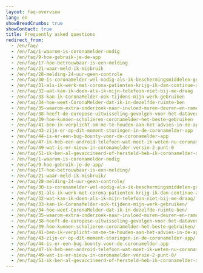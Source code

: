 ```yaml
---
layout: faq-overview
lang: en
showBreadCrumbs: true
showContact: true
title: Frequently asked questions
redirect_from: 
  - /en/faq/
  - /en/faq/1-waarom-is-coronamelder-nodig
  - /en/faq/9-hoe-gebruik-je-de-app
  - /en/faq/17-hoe-betrouwbaar-is-een-melding
  - /en/faq/21-waar-meld-ik-misbruik
  - /en/faq/28-melding-24-uur-geen-controle
  - /en/faq/30-is-coronamelder-wel-nodig-als-ik-beschermingsmiddelen-gebruik
  - /en/faq/31-als-ik-werk-met-corona-patienten-krijg-ik-dan-continue-alerts
  - /en/faq/32-wat-kan-ik-doen-als-ik-mijn-telefoon-niet-bij-me-draag
  - /en/faq/33-kan-ik-CoronaMelder-ook-tijdens-mijn-werk-gebruiken
  - /en/faq/34-hoe-weet-CoronaMelder-dat-ik-in-dezelfde-ruimte-ben
  - /en/faq/35-waarom-extra-onderzoek-naar-invloed-muren-deuren-en-ramen
  - /en/faq/38-heeft-de-europese-uitwisseling-gevolgen-voor-het-dataverbruik-van-mijn-telefoon
  - /en/faq/39-hoe-kunnen-scholieren-coronamelder-het-beste-gebruiken
  - /en/faq/41-ben-ik-verplicht-om-me-te-houden-aan-het-advies-in-de-app
  - /en/faq/43-zijn-er-op-dit-moment-storingen-in-de-coronamelder-app
  - /en/faq/44-is-er-een-bug-bounty-voor-de-coronamelder-app
  - /en/faq/47-ik-heb-een-android-telefoon-wat-moet-ik-weten-nu-coronamelder-weer-actief-is-na-landelijke-pauze
  - /en/faq/49-wat-is-er-nieuw-in-coronamelder-versie-2-punt-0
  - /en/faq/51-ik-ben-al-gevaccineerd-of-hersteld-heb-ik-coronamelder-dan-nog-nodig
  - /en/faq/1-waarom-is-coronamelder-nodig
  - /en/faq/9-hoe-gebruik-je-de-app/
  - /en/faq/17-hoe-betrouwbaar-is-een-melding/
  - /en/faq/21-waar-meld-ik-misbruik/
  - /en/faq/28-melding-24-uur-geen-controle/
  - /en/faq/30-is-coronamelder-wel-nodig-als-ik-beschermingsmiddelen-gebruik/
  - /en/faq/31-als-ik-werk-met-corona-patienten-krijg-ik-dan-continue-alerts/
  - /en/faq/32-wat-kan-ik-doen-als-ik-mijn-telefoon-niet-bij-me-draag/
  - /en/faq/33-kan-ik-CoronaMelder-ook-tijdens-mijn-werk-gebruiken/
  - /en/faq/34-hoe-weet-CoronaMelder-dat-ik-in-dezelfde-ruimte-ben/
  - /en/faq/35-waarom-extra-onderzoek-naar-invloed-muren-deuren-en-ramen/
  - /en/faq/38-heeft-de-europese-uitwisseling-gevolgen-voor-het-dataverbruik-van-mijn-telefoon/
  - /en/faq/39-hoe-kunnen-scholieren-coronamelder-het-beste-gebruiken/
  - /en/faq/41-ben-ik-verplicht-om-me-te-houden-aan-het-advies-in-de-app/
  - /en/faq/43-zijn-er-op-dit-moment-storingen-in-de-coronamelder-app/
  - /en/faq/44-is-er-een-bug-bounty-voor-de-coronamelder-app
  - /en/faq/47-ik-heb-een-android-telefoon-wat-moet-ik-weten-nu-coronamelder-weer-actief-is-na-landelijke-pauze/
  - /en/faq/49-wat-is-er-nieuw-in-coronamelder-versie-2-punt-0/
  - /en/faq/51-ik-ben-al-gevaccineerd-of-hersteld-heb-ik-coronamelder-dan-nog-nodig/
---
```

